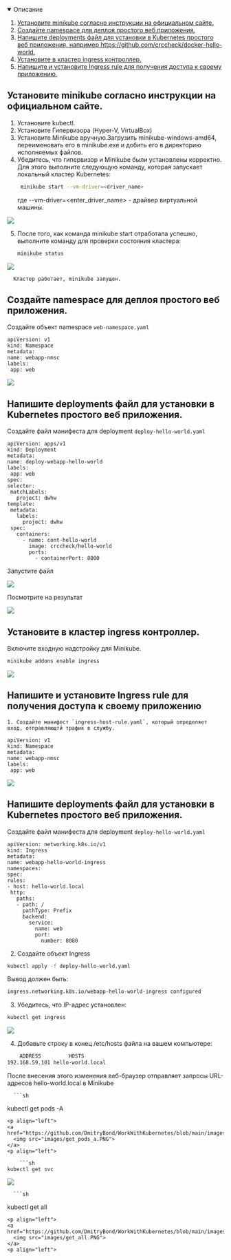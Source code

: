<!-- Описание -->
<details open="open">
  <summary>Описание</summary>
  <ol>
    <li>
      <a href="#Установите-minikube-согласно-инструкции-на-официальном-сайте">Установите minikube согласно инструкции на официальном сайте.</a>
    </li>
    <li>
      <a href="#Создайте-namespace-для-деплоя-простого-веб-приложения">Создайте namespace для деплоя простого веб приложения.</a>
    </li>
    <li><a href="#Напишите-deployments-файл-для-установки-в-Kubernetes-простого-веб-приложения">Напишите deployments файл для установки в Kubernetes простого веб приложения, например https://github.com/crccheck/docker-hello-world.</a></li>
    <li><a href="#Установите-в-кластер-ingress-контроллер">Установите в кластер ingress контроллер.</a></li>
    <li><a href="#Напишите-и-установите-Ingress-rule-для-получения-доступа-к-своему-приложению.">Напишите и установите Ingress rule для получения доступа к своему приложению.</a></li>
  </ol>
</details>



<!-- INSTALL MINIKUBE -->
## Установите minikube согласно инструкции на официальном сайте.
  1. Установите kubectl.
  2. Установите Гипервизора (Hyper-V, VirtualBox)
  3. Установите Minikube вручную.Загрузить minikube-windows-amd64, переименовать его в minikube.exe и добить его в директорию исполняемых файлов.
  4. Убедитесь, что гипервизор и Minikube были установлены корректно. Для этого выполните следующую команду, которая запускает локальный кластер Kubernetes:
      ```sh
       minikube start --vm-driver=<driver_name>
      ```
      где --vm-driver=<enter_driver_name> - драйвер виртуальной машины.
  <p align="left">
  <a href="https://github.com/DmitryBond/WorkWithKubernetes/blob/main/images/start_kube.PNG">
    <img src="images/start_kube.PNG">
  </a>
  <p align="left">
  
   5. После того, как команда minikube start отработала успешно, выполните команду для проверки состояния кластера:
      ```sh
      minikube status
      ```
      <p align="left">
  <a href="https://github.com/DmitryBond/WorkWithKubernetes/blob/main/images/minikube_status.PNG">
    <img src="images/minikube_status.PNG">
  </a>
  <p align="left">
    
      Кластер работает, minikube запущен.
    
    
   
<!-- CREATE NAMESPACE DEPLOY -->
## Создайте namespace для деплоя простого веб приложения.
    
  Создайте объект namespace  `web-namespace.yaml`
   ```JS
apiVersion: v1
kind: Namespace
metadata:
  name: webapp-nmsc
  labels:
    app: web
   ```
  <p align="left">
  <a href="https://github.com/DmitryBond/WorkWithKubernetes/blob/main/images/get_namespaces.PNG">
    <img src="images/get_namespaces.PNG">
  </a>
  <p align="left">

    
<!-- FILE FOR INSTALL WEB -->    
## Напишите deployments файл для установки в Kubernetes простого веб приложения.
    
  Создайте файл манифеста для deployment `deploy-hello-world.yaml`
   ```JS
apiVersion: apps/v1
kind: Deployment
metadata:
  name: deploy-webapp-hello-world
  labels:
    app: web
spec:
  selector:
    matchLabels:
      project: dwhw
  template:
    metadata:  
      labels:
        project: dwhw
    spec:
      containers:
        - name: cont-hello-world
          image: crccheck/hello-world
          ports:
            - containerPort: 8000
   ```
 Запустите файл
    
  <p align="left">
  <a href="https://github.com/DmitryBond/WorkWithKubernetes/blob/main/images/deploy_hello_world.png">
    <img src="images/deploy_hello_world.png">
  </a>
  <p align="left">
    
  Посмотрите на результат
  <p align="left">
  <a href="https://github.com/DmitryBond/WorkWithKubernetes/blob/main/images/result-hello-world.PNG">
    <img src="images/result-hello-world.PNG">
  </a>
  <p align="left">
    
    
<!-- INSTALL INGRESS CONTROLLER -->
## Установите в кластер ingress контроллер.

  Включите входную надстройку для Minikube.
 
  ```sh
  minikube addons enable ingress
  ```
    
  <p align="left">
  <a href="https://github.com/DmitryBond/WorkWithKubernetes/blob/main/images/enable_ingress.png">
    <img src="images/enable_ingress.png">
  </a>
  <p align="left">

    
<!-- WRITE AND INSTALL INGRESS RULE -->    
## Напишите и установите Ingress rule для получения доступа к своему приложению
    
    1. Создайте манифест `ingress-host-rule.yaml`, который определяет вход, отправляющтй трафик в службу.

   ```JS
apiVersion: v1
kind: Namespace
metadata:
  name: webapp-nmsc
  labels:
    app: web
   ```
  <p align="left">
  <a href="https://github.com/DmitryBond/WorkWithKubernetes/blob/main/images/get_namespaces.PNG">
    <img src="images/get_namespaces.PNG">
  </a>
  <p align="left">

    
<!-- FILE FOR INSTALL WEB -->    
## Напишите deployments файл для установки в Kubernetes простого веб приложения.
    
  Создайте файл манифеста для deployment `deploy-hello-world.yaml`
   ```JS
apiVersion: networking.k8s.io/v1
kind: Ingress
metadata:
  name: webapp-hello-world-ingress
  namespaces: 
spec:
  rules:
  - host: hello-world.local
    http:
      paths:
      - path: /
        pathType: Prefix
        backend:
          service:
            name: web
            port:
              number: 8080
   ```
 2. Создайте объект Ingress
  ```sh
  kubectl apply -f deploy-hello-world.yaml
  ```
  Вывод должен быть:
  ```sh
  ingress.networking.k8s.io/webapp-hello-world-ingress configured
  ```
  3. Убедитесь, что IP-адрес установлен:
  ```sh
  kubectl get ingress
  ```
  <p align="left">
  <a href="https://github.com/DmitryBond/WorkWithKubernetes/blob/main/images/get_ingress.png">
    <img src="images/get_ingress.png">
  </a>
  <p align="left">
    
  4. Добавьте строку в конец /etc/hosts файла на вашем компьютере:
  ```sh
      ADDRESS         HOSTS
  192.168.59.101 hello-world.local 
  ```
  После внесения этого изменения веб-браузер отправляет запросы URL-адресов hello-world.local в Minikube
    
      ```sh
  kubectl get pods -A
  ```
  <p align="left">
  <a href="https://github.com/DmitryBond/WorkWithKubernetes/blob/main/images/get_pods_a.PNG">
    <img src="images/get_pods_a.PNG">
  </a>
  <p align="left">
    
      ```sh
  kubectl get svc
  ```
  <p align="left">
  <a href="https://github.com/DmitryBond/WorkWithKubernetes/blob/main/images/get_svc.PNG">
    <img src="images/get_svc.PNG">
  </a>
  <p align="left"> 
    
      ```sh
  kubectl get all
  ```
  <p align="left">
  <a href="https://github.com/DmitryBond/WorkWithKubernetes/blob/main/images/get_all.PNG">
    <img src="images/get_all.PNG">
  </a>
  <p align="left">  
